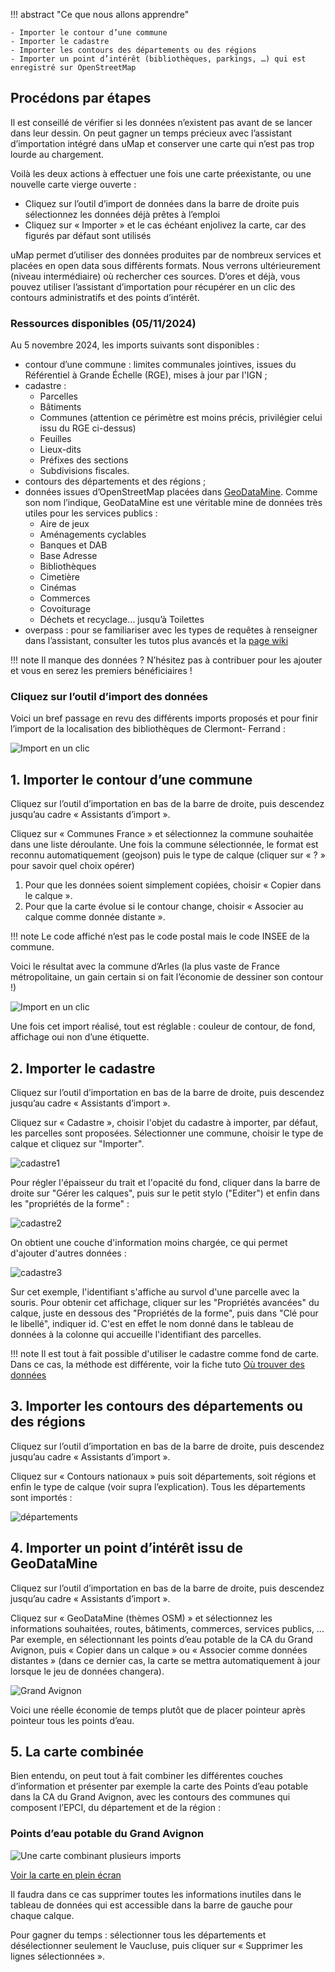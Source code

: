 !!! abstract "Ce que nous allons apprendre"

    - Importer le contour d’une commune
    - Importer le cadastre
    - Importer les contours des départements ou des régions
    - Importer un point d’intérêt (bibliothèques, parkings, …) qui est enregistré sur OpenStreetMap

## Procédons par étapes

Il est conseillé de vérifier si les données n’existent pas avant de se lancer dans leur dessin. On peut gagner un temps précieux avec l’assistant d’importation intégré dans uMap et conserver une carte qui n’est pas trop lourde au chargement.

Voilà les deux actions à effectuer une fois une carte préexistante, ou une nouvelle carte vierge ouverte :

- Cliquez sur l’outil d’import de données dans la barre de droite puis sélectionnez les données déjà prêtes à l’emploi
- Cliquez sur « Importer » et le cas échéant enjolivez la carte, car des figurés par défaut sont utilisés

uMap permet d’utiliser des données produites par de nombreux services et placées en open data sous différents formats. Nous verrons ultérieurement (niveau intermédiaire) où rechercher ces sources. D’ores et déjà, vous pouvez utiliser l’assistant d’importation pour récupérer en un clic des contours administratifs et des points d’intérêt.

### Ressources disponibles (05/11/2024)

Au 5 novembre 2024, les imports suivants sont disponibles :

- contour d’une commune : limites communales jointives, issues du Référentiel à Grande Échelle (RGE), mises à jour par l'IGN ;
- cadastre :
  - Parcelles
  - Bâtiments
  - Communes (attention ce périmètre est moins précis, privilégier celui issu du RGE ci-dessus)
  - Feuilles
  - Lieux-dits
  - Préfixes des sections
  - Subdivisions fiscales. 
- contours des départements et des régions ;
- données issues d’OpenStreetMap placées dans [GeoDataMine](https://geodatamine.fr/). Comme son nom l’indique, GeoDataMine est une véritable mine de données très utiles pour les services publics :
    - Aire de jeux
    - Aménagements cyclables
    - Banques et DAB
    - Base Adresse
    - Bibliothèques
    - Cimetière
    - Cinémas
    - Commerces
    - Covoiturage
    - Déchets et recyclage… jusqu’à Toilettes
- overpass : pour se familiariser avec les types de requêtes à renseigner dans l’assistant, consulter les tutos plus avancés et la [page wiki](https://wiki.openstreetmap.org/wiki/Overpass_turbo/Wizard)


!!! note
    Il manque des données ? N’hésitez pas à contribuer pour les ajouter et vous en serez les premiers bénéficiaires !


### Cliquez sur l’outil d’import des données

Voici un bref passage en revu des différents imports proposés et pour finir l’import de la localisation des bibliothèques de Clermont- Ferrand :

![Import en un clic](https://github.com/user-attachments/assets/f53e52bf-b229-40ac-b76c-526ffa8728d5)

## 1. Importer le contour d’une commune

Cliquez sur l’outil d’importation en bas de la barre de droite, puis descendez jusqu’au cadre « Assistants d’import ».

Cliquez sur « Communes France » et sélectionnez la commune souhaitée dans une liste déroulante. Une fois la commune sélectionnée, le format est reconnu automatiquement (geojson) puis le type de calque (cliquer sur « ? » pour savoir quel choix opérer)

1. Pour que les données soient simplement copiées, choisir « Copier dans le calque ».
2. Pour que la carte évolue si le contour change, choisir « Associer au calque comme donnée distante ».

!!! note
    Le code affiché n’est pas le code postal mais le code INSEE de la commune.

Voici le résultat avec la commune d’Arles (la plus vaste de France métropolitaine, un gain certain si on fait l’économie de dessiner son contour !)

![Import en un clic](https://github.com/user-attachments/assets/241f4244-60da-44d2-a8a3-1d57e22860b8)


Une fois cet import réalisé, tout est réglable : couleur de contour, de fond, affichage oui non d’une étiquette.

## 2. Importer le cadastre 

Cliquez sur l’outil d’importation en bas de la barre de droite, puis descendez jusqu’au cadre « Assistants d’import ».

Cliquez sur « Cadastre », choisir l'objet du cadastre à importer, par défaut, les parcelles sont proposées. Sélectionner une commune, choisir le type de calque et cliquez sur "Importer". 

![cadastre1](https://github.com/user-attachments/assets/d9a407f6-1b70-4738-8fde-2a9c9ced8de3)

Pour régler l'épaisseur du trait et l'opacité du fond, cliquer dans la barre de droite sur "Gérer les calques", puis sur le petit stylo ("Editer") et enfin dans les "propriétés de la forme" :

![cadastre2](https://github.com/user-attachments/assets/99cf8395-a69a-411c-a2b2-4de8c50ec960)

On obtient une couche d'information moins chargée, ce qui permet d'ajouter d'autres données :

![cadastre3](https://github.com/user-attachments/assets/474ca77d-d63d-421a-be60-67aaa334f7d0)

Sur cet exemple, l'identifiant s'affiche au survol d'une parcelle avec la souris. Pour obtenir cet affichage, cliquer sur les "Propriétés avancées" du calque, juste en dessous des "Propriétés de la forme", puis dans "Clé pour le libellé", indiquer id. C'est en effet le nom donné dans le tableau de données à la colonne qui accueille l'identifiant des parcelles. 

!!! note
    Il est tout à fait possible d'utiliser le cadastre comme fond de carte. Dans ce cas, la méthode est différente, voir la fiche tuto [Où trouver des données](https://discover.umap-project.org/fr/tutorials/4-find-data/)

## 3. Importer les contours des départements ou des régions

Cliquez sur l’outil d’importation en bas de la barre de droite, puis descendez jusqu’au cadre « Assistants d’import ».

Cliquez sur « Contours nationaux » puis soit départements, soit régions et enfin le type de calque (voir supra l’explication). Tous les départements sont importés :

![départements](https://github.com/user-attachments/assets/b4adbb47-ef2d-45e3-baec-c850d8b51d32)

## 4. Importer un point d’intérêt issu de GeoDataMine

Cliquez sur l’outil d’importation en bas de la barre de droite, puis descendez jusqu’au cadre « Assistants d’import ».

Cliquez sur « GeoDataMine (thèmes OSM) » et sélectionnez les informations souhaitées, routes, bâtiments, commerces, services publics, …
Par exemple, en sélectionnant les points d’eau potable de la CA du Grand Avignon, puis « Copier dans un calque » ou « Associer comme données distantes » (dans ce dernier cas, la carte se mettra automatiquement à jour lorsque le jeu de données changera). 

![Grand Avignon](https://github.com/user-attachments/assets/ab7a697a-9280-4e5f-8825-aaa0e99c036d)

Voici une réelle économie de temps plutôt que de placer pointeur après pointeur tous les points d’eau.

## 5. La carte combinée

Bien entendu, on peut tout à fait combiner les différentes couches d’information et présenter par exemple la carte des Points d’eau potable dans la CA du Grand Avignon, avec les contours des communes qui composent l’EPCI, du département et de la région :

### Points d’eau potable du Grand Avignon

![Une carte combinant plusieurs imports](../../static/tutoriels/importer-multi.png)

[Voir la carte en plein écran](https://umap.incubateur.anct.gouv.fr/fr/map/points-deau-potable-grand-avignon_672)

Il faudra dans ce cas supprimer toutes les informations inutiles dans le tableau de données qui est accessible dans la barre de gauche pour chaque calque.

Pour gagner du temps : sélectionner tous les départements et désélectionner seulement le Vaucluse, puis cliquer sur « Supprimer les lignes sélectionnées ».



